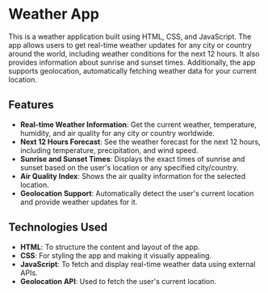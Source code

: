 # Weather App

This is a weather application built using HTML, CSS, and JavaScript. The app allows users to get real-time weather updates for any city or country around the world, including weather conditions for the next 12 hours. It also provides information about sunrise and sunset times. Additionally, the app supports geolocation, automatically fetching weather data for your current location.

## Features

- **Real-time Weather Information**: Get the current weather, temperature, humidity, and air quality for any city or country worldwide.
- **Next 12 Hours Forecast**: See the weather forecast for the next 12 hours, including temperature, precipitation, and wind speed.
- **Sunrise and Sunset Times**: Displays the exact times of sunrise and sunset based on the user's location or any specified city/country.
- **Air Quality Index**: Shows the air quality information for the selected location.
- **Geolocation Support**: Automatically detect the user's current location and provide weather updates for it.
  
## Technologies Used

- **HTML**: To structure the content and layout of the app.
- **CSS**: For styling the app and making it visually appealing.
- **JavaScript**: To fetch and display real-time weather data using external APIs.
- **Geolocation API**: Used to fetch the user's current location.

